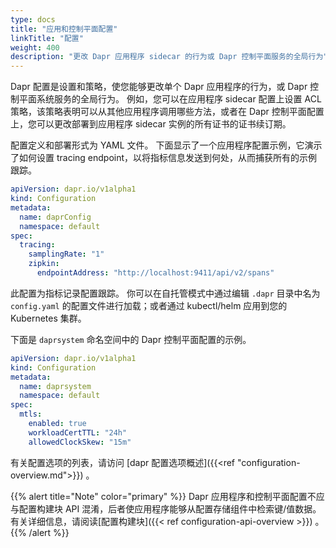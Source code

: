 ```yaml
---
type: docs
title: "应用和控制平面配置"
linkTitle: "配置"
weight: 400
description: "更改 Dapr 应用程序 sidecar 的行为或 Dapr 控制平面服务的全局行为"
---
```


Dapr 配置是设置和策略，使您能够更改单个 Dapr 应用程序的行为，或 Dapr 控制平面系统服务的全局行为。 例如，您可以在应用程序 sidecar 配置上设置 ACL 策略，该策略表明可以从其他应用程序调用哪些方法，或者在 Dapr 控制平面配置上，您可以更改部署到应用程序 sidecar 实例的所有证书的证书续订期。

配置定义和部署形式为 YAML 文件。 下面显示了一个应用程序配置示例，它演示了如何设置 tracing endpoint，以将指标信息发送到何处，从而捕获所有的示例跟踪。

```yaml
apiVersion: dapr.io/v1alpha1
kind: Configuration
metadata:
  name: daprConfig
  namespace: default
spec:
  tracing:
    samplingRate: "1"
    zipkin:
      endpointAddress: "http://localhost:9411/api/v2/spans"
```

此配置为指标记录配置跟踪。 你可以在自托管模式中通过编辑 `.dapr` 目录中名为 `config.yaml` 的配置文件进行加载；或者通过 kubectl/helm 应用到您的 Kubernetes 集群。

下面是 `daprsystem` 命名空间中的 Dapr 控制平面配置的示例。

```yaml
apiVersion: dapr.io/v1alpha1
kind: Configuration
metadata:
  name: daprsystem
  namespace: default
spec:
  mtls:
    enabled: true
    workloadCertTTL: "24h"
    allowedClockSkew: "15m"
```

有关配置选项的列表，请访问 [dapr 配置选项概述]({{<ref "configuration-overview.md">}}) 。

{{% alert title="Note" color="primary" %}}
Dapr 应用程序和控制平面配置不应与配置构建块 API 混淆，后者使应用程序能够从配置存储组件中检索键/值数据。 有关详细信息，请阅读[配置构建块]({{< ref configuration-api-overview >}}) 。
{{% /alert %}}
